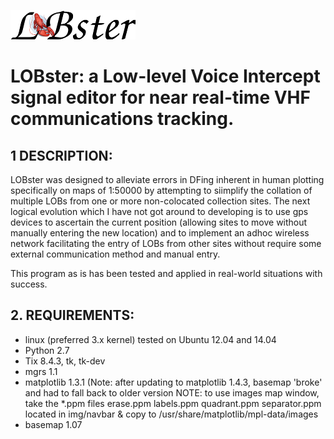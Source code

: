 ![](img/lobster-logo2.png?raw=true)
# LOBster: a Low-level Voice Intercept signal editor for near real-time VHF communications tracking.

## 1 DESCRIPTION:
LOBster was designed to alleviate errors in DFing inherent in human plotting
specifically on maps of 1:50000 by attempting to siimplify the collation of
multiple LOBs from one or more non-colocated collection sites. The next logical
evolution which I have not got around to developing is to use gps devices to
ascertain the current position (allowing sites to move without manually entering
the new location) and to implement an adhoc wireless network facilitating the
entry of LOBs from other sites without require some external communication method
and manual entry.

This program as is has been tested and applied in real-world situations with
success.

## 2. REQUIREMENTS: 
 * linux (preferred 3.x kernel) tested on Ubuntu 12.04 and 14.04
 * Python 2.7
 * Tix 8.4.3, tk, tk-dev
 * mgrs 1.1
 * matplotlib 1.3.1 (Note: after updating to matplotlib 1.4.3, basemap 'broke'
   and had to fall back to older version
   NOTE:
   to use images map window, take the *.ppm files
    erase.ppm  labels.ppm  quadrant.ppm  separator.ppm
   located in img/navbar & copy to /usr/share/matplotlib/mpl-data/images
 * basemap 1.07